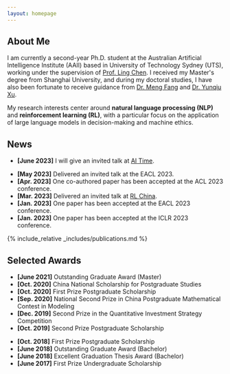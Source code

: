 ```yaml
---
layout: homepage
---
```


## About Me

I am currently a second-year Ph.D. student at the Australian Artificial Intelligence Institute (AAII) based in University of Technology Sydney (UTS), working under the supervision of [Prof. Ling Chen](https://profiles.uts.edu.au/Ling.Chen). 
I received my Master's degree from Shanghai University, and during my doctoral studies, I have also been fortunate to receive guidance from [Dr. Meng Fang](https://mengf1.github.io/) and [Dr. Yunqiu Xu](https://www.linkedin.com/in/yunqiu-xu-53052ab4/).
 

My research interests center around **natural language processing (NLP)** and **reinforcement learning (RL)**, with a particular focus on the application of large language models in decision-making and machine ethics.



## News
- **[June 2023]** I will give an invited talk at [AI Time](https://www.aitime.cn/).
<!-- - **[May 2023]** Nominated for the Google PhD Fellowship. -->
- **[May 2023]** Delivered an invited talk at the EACL 2023.
- **[Apr. 2023]** One co-authored paper has been accepted at the ACL 2023 conference.
- **[Mar. 2023]** Delivered an invited talk at [RL China](http://rlchina.org/).
- **[Jan. 2023]** One paper has been accepted at the EACL 2023 conference.
- **[Jan. 2023]** One paper has been accepted at the ICLR 2023 conference.


{% include_relative _includes/publications.md %}

<!-- {% include_relative _includes/services.md %} -->

## Selected Awards
- **[June 2021]** Outstanding Graduate Award (Master)
- **[Oct. 2020]** China National Scholarship for Postgraduate Studies
- **[Oct. 2020]** First Prize Postgraduate Scholarship
- **[Sep. 2020]** National Second Prize in China Postgraduate Mathematical Contest in Modeling
- **[Dec. 2019]** Second Prize in the Quantitative Investment Strategy Competition
- **[Oct. 2019]** Second Prize Postgraduate Scholarship
<!-- - **[Sep. 2019]** National Third Prize in China Postgraduate Mathematical Contest in Modeling -->
- **[Oct. 2018]** First Prize Postgraduate Scholarship
- **[June 2018]** Outstanding Graduate Award (Bachelor)
- **[June 2018]** Excellent Graduation Thesis Award (Bachelor)
- **[June 2017]** First Prize Undergraduate Scholarship
